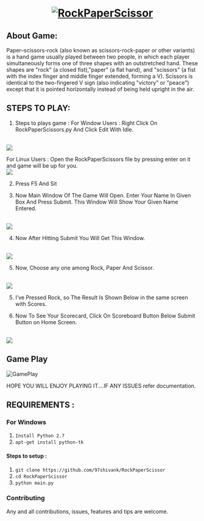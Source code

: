 ﻿<h1 align="center">
  <br>
  <a href="https://github.com/97shivank/RockPaperScissor"><img src="./icons/logo.gif" alt="RockPaperScissor"></a>
</h1>

## About Game:

Paper–scissors-rock (also known as scissors-rock-paper or other variants) is a hand  game usually played between two people, in which each player simultaneously forms one of three shapes with an outstretched hand. These shapes are "rock" (a closed fist),"paper" (a flat hand), and "scissors" (a fist with the index finger and middle finger extended, forming a V). Scissors is identical to the two-fingered V  sign (also indicating "victory" or "peace") except that it is pointed horizontally instead of being held upright in the air.

## STEPS TO PLAY:


1. Steps to plays game :
  For Window Users : 
   Right Click On RockPaperScissors.py And Click Edit With Idle.
  <br>
  <img src="./screenshots/ss1.jpg">
  <br>
  
  For Linux Users :
  Open the RockPaperScissors file by pressing enter on it and game will be up for you.
  <br>
  <img src="./screenshots/linuxUsage.png">
  <br>
  

2. Press F5 And Sit 

3. Now Main Window Of The Game Will Open. Enter Your Name In Given Box And Press Submit. This Window Will Show Your Given Name Entered.
  <br>
  <img src="./screenshots/Opening screen.png">
  <br>

4. Now After Hitting Submit You Will Get This Window. 
  <br>
  <img src="./screenshots/game.png">
  <br>

5. Now, Choose any one among Rock, Paper And Scissor.
  <br>
  <img src="./screenshots/game_screen.png">
  <br>

5. I’ve Pressed Rock, so The Result Is Shown Below in the same screen with Scores.

6. Now To See Your Scorecard, Click On Scoreboard Button Below Submit Button on Home Screen.
  <br>
  <img src="./screenshots/database.png">
  <br>

## Game Play
![GamePlay](https://user-images.githubusercontent.com/34307370/71554680-66f10380-29d7-11ea-9080-a63d5906d52e.gif)

HOPE YOU WILL ENJOY PLAYING IT….IF ANY ISSUES refer documentation.

## REQUIREMENTS :
### For Windows
1. `Install Python 2.7`
2. `apt-get install python-tk` 

#### Steps to setup :

1. `git clone https://github.com/97shivank/RockPaperScissor`
2. `cd RockPaperScissor`
3. `python main.py`


### Contributing
Any and all contributions, issues, features and tips are welcome.
